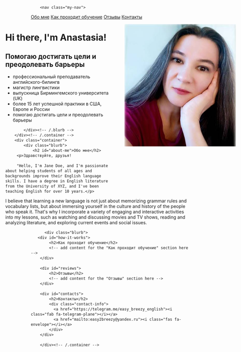 <html>
	<head>
		<title>Easy Breezy English</title>

  <style>
    .my-image {
      float: right;
      margin-top: 0px;
      margin-right: -140px;
      padding-left: 50px;
    }
	  
   .my-nav a {
      margin-right: 30px;
    }
 .my-nav {
      margin-left: -100px;
      margin-bottom: 30px;
    }

    .contact-info {
      margin-top: 20px;
      text-align: left;
    }
    .contact-info a {
      margin-right: 20px;
      font-size: 30px;
    }
   

.blurb {
      text-align: left;
      margin-left: -80px;
    }
  </style>
   <link rel="stylesheet" href="https://cdnjs.cloudflare.com/ajax/libs/font-awesome/6.1.0/css/all.min.css">
	</head>
	<body>
	 
		<nav class="my-nav">
  <a href="#about-me">Обо мне</a>
  <a href="#how-it-works">Как проходит обучение</a>
  <a href="#reviews">Отзывы</a>
  <a href="#contacts">Контакты</a>
</nav>

 <img src="pics/prof.jpg" class="my-image" width="350">
 <div class="container">
    		<div class="blurb">
        		<h1>Hi there, I'm Anastasia!</h1>
			<h2>Помогаю достигать цели и преодолевать барьеры</h2>
 <ul>
	<li>профессиональный преподаватель английского-билингв</li>
	 <li>магистр лингвистики</li>
	 <li> выпускница Бирмингемского университета (UK)</li>
            <li>более 15 лет успешной практики в США, Европе и России</li>
            <li>помогаю достигать цели и преодолевать барьеры</li>
          </ul>
   
    		</div><!-- /.blurb -->
		</div><!-- /.container -->
		<div class="container">
    		<div class="blurb">
        		<h2 id="about-me">Обо мне</h2>
         <p>Здравствуйте, друзья!
		 
		 "Hello, I'm Jane Doe, and I'm passionate about helping students of all ages and backgrounds improve their English language skills. I have a degree in English literature from the University of XYZ, and I've been teaching English for over 10 years.</p>

<p>I believe that learning a new language is not just about memorizing grammar rules and vocabulary lists, but about immersing yourself in the culture and history of the people who speak it. That's why I incorporate a variety of engaging and interactive activities into my lessons, such as watching and discussing movies and TV shows, reading and analyzing literature, and exploring current events and social issues.</p>
    		</div><!-- /.blurb -->
  
          <div class="blurb">
	   <div id="how-it-works">
            <h2>Как проходит обучение</h2>
            <!-- add content for the "Как проходит обучение" section here -->
        </div>

        <div id="reviews">
            <h2>Отзывы</h2>
            <!-- add content for the "Отзывы" section here -->
        </div>

        <div id="contacts">
            <h2>Контакты</h2>
            <div class="contact-info">
              <a href="https://telegram.me/easy_breezy_english"><i class="fab fa-telegram-plane"></i></a>
              <a href="mailto:easy2breezy@yandex.ru"><i class="fas fa-envelope"></i></a>
            </div>
        </div>

		</div><!-- /.container -->

   
